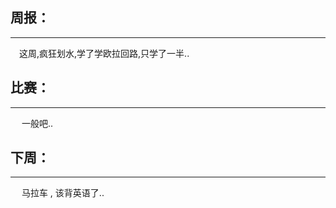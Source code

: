  ## 周报：
 ---
 &#8195;这周,疯狂划水,学了学欧拉回路,只学了一半..
 
 ## 比赛：
 ---
 &#8195;  一般吧..

 ## 下周：
 ---
  &#8195;  马拉车 , 该背英语了..
  
  

